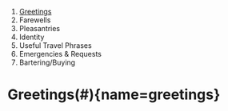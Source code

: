 1. [Greetings](greetings)
2. Farewells
3. Pleasantries
4. Identity
5. Useful Travel Phrases
6. Emergencies & Requests
7. Bartering/Buying

# Greetings(#){name=greetings}
